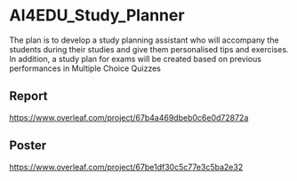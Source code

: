 # AI4EDU_Study_Planner

The plan is to develop a study planning assistant who will accompany the students during their studies and give them personalised tips and exercises. In addition, a study plan for exams will be created based on previous performances in Multiple Choice Quizzes

## Report

https://www.overleaf.com/project/67b4a469dbeb0c6e0d72872a

## Poster

https://www.overleaf.com/project/67be1df30c5c77e3c5ba2e32

